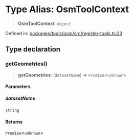 # Type Alias: OsmToolContext

> **OsmToolContext**: `object`

Defined in: [packages/tools/osm/src/register-tools.ts:23](https://github.com/GeoDaCenter/openassistant/blob/dc72d81a35cf8e46295657303846fbb4ad891993/packages/tools/osm/src/register-tools.ts#L23)

## Type declaration

### getGeometries()

> **getGeometries**: (`datasetName`) => `Promise`\<`unknown`\>

#### Parameters

##### datasetName

`string`

#### Returns

`Promise`\<`unknown`\>
